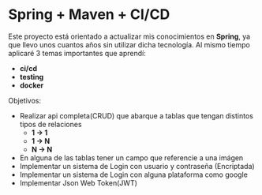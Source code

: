 # Spring + Maven + CI/CD

Este proyecto está orientado a actualizar mis conocimientos en **Spring**, ya que llevo unos cuantos años sin utilizar dicha tecnología. 
Al mismo tiempo aplicaré 3 temas importantes que aprendí: 
- **ci/cd**
- **testing**
- **docker**

Objetivos:
- Realizar api completa(CRUD) que abarque a tablas que tengan distintos tipos de relaciones
    - **1 -> 1**
    - **1 -> N**
    - **N -> N**
- En alguna de las tablas tener un campo que referencie a una imágen
- Implementar un sistema de Login con usuario y contraseña (Encriptada)
- Implementar un sistema de Login con alguna plataforma como google
- Implementar Json Web Token(JWT)




